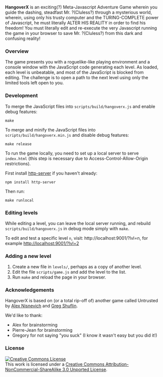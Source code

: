 **HangoverX** is an exciting(?) Meta-Javascript Adventure Game wherein you guide the dashing, steadfast Mr. ?(Cluless?) through a mysterious world, wherein, using only his trusty computer and the TURING-COMPLETE power of Javascript, he must literally ALTER HIS REALITY in order to find his freedom! You must literally edit and re-execute the very Javascript running the game in your browser to save Mr. ?(Cluless?) from this dark and confusing reality!

### Overview

The game presents you with a roguelike-like playing environment and a console window  with the JavaScript code generating each level. As loaded, each level is unbeatable, and most of the JavaScript is blocked from editing. The challenge is to open a path to the next level using only the limited tools left open to you.

### Development

To merge the JavaScript files into `scripts/build/hangoverx.js` and enable debug features:

    make

To merge and minify the JavaScript files into `scripts/build/hangoverx.min.js` and disable debug features:

    make release

To run the game locally, you need to set up a local server to serve `index.html` (this step is necessary due to Access-Control-Allow-Origin restrictions).

First install [http-server](https://github.com/nodeapps/http-server/#installing-globally) if you haven't already:

    npm install http-server

Then run:

    make runlocal

### Editing levels

While editing a level, you can leave the local server running,
and rebuild `scripts/build/hangoverx.js` in debug mode simply with `make`.

To edit and test a specific level `n`, visit: http://localhost:9001/?lvl=n, for example [http://localhost:9001/?lvl=2](http://localhost:9001/?lvl=2)

### Adding a new level

1. Create a new file in `levels/`, perhaps as a copy of another level.
2. Edit the file `scripts/game.js` and add the level to the list.
3. Run `make` and reload the page in your browser.

### Acknowledgements

HangoverX is based on (or a total rip-off of) another game called Untrusted by [Alex Nisnevich](http://alex.nisnevich.com/) and [Greg Shuflin](https://github.com/neunenak).

We'd like to thank:

- Alex for brainstorming
- Pierre-Jean for brainstorming
- Gregory for not saying "you suck" (I know it wasn't easy but you did it!)

### License
<a rel="license" href="http://creativecommons.org/licenses/by-nc-sa/3.0/"><img alt="Creative Commons License" style="border-width:0" src="http://i.creativecommons.org/l/by-nc-sa/3.0/88x31.png" /></a><br />This work is licensed under a <a rel="license" href="http://creativecommons.org/licenses/by-nc-sa/3.0/">Creative Commons Attribution-NonCommercial-ShareAlike 3.0 Unported License</a>.
